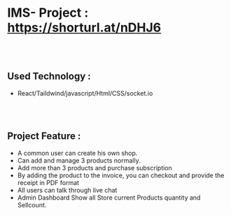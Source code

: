 # IMS- Project : https://shorturl.at/nDHJ6

</br > </br > 
## Used Technology :
- React/Taildwind/javascript/Html/CSS/socket.io

</br >  </br > 
## Project Feature :
- A common user can create his own shop.
- Can add and manage 3 products normally.
- Add more than 3 products and purchase subscription
- By adding the product to the invoice, you can checkout and provide the receipt in PDF format
- All users can talk through live chat
- Admin Dashboard Show all Store current Products quantity and Sellcount. 

